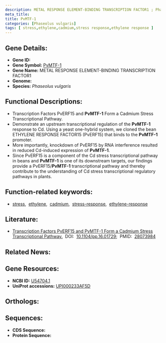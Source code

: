 ```yaml
---
description: METAL RESPONSE ELEMENT-BINDING TRANSCRIPTION FACTOR1 ; Phaseolus vulgaris
meta_title:
title: PvMTF-1
categories: [Phaseolus vulgaris]
tags: [ stress,ethylene,cadmium,stress response,ethylene response ]
---
```


## Gene Details:
- **Gene ID:** []()
- **Gene Symbol:** <u>PvMTF-1</u>
- **Gene Name:** METAL RESPONSE ELEMENT-BINDING TRANSCRIPTION FACTOR1
- **Genome:** []()
- **Species:** *Phaseolus vulgaris*

## Functional Descriptions:
   - Transcription Factors PvERF15 and **PvMTF-1** Form a Cadmium Stress Transcriptional Pathway.
   - Demonstrate an upstream transcriptional regulation of the **PvMTF-1** response to Cd. Using a yeast one-hybrid system, we cloned the bean ETHYLENE RESPONSE FACTOR15 (PvERF15) that binds to the **PvMTF-1** promoter.
   - More importantly, knockdown of PvERF15 by RNA interference resulted in reduced Cd-induced expression of **PvMTF-1**.
   - Since PvERF15 is a component of the Cd stress transcriptional pathway in beans and **PvMTF-1** is one of its downstream targets, our findings provide a PvERF15/**PvMTF-1** transcriptional pathway and thereby contribute to the understanding of Cd stress transcriptional regulatory pathways in plants.

## Function-related keywords:
   - [stress](/tags/stress/),&nbsp;&nbsp;[ethylene](/tags/ethylene/),&nbsp;&nbsp;[cadmium](/tags/cadmium/),&nbsp;&nbsp;[stress-response](/tags/stress-response/),&nbsp;&nbsp;[ethylene-response](/tags/ethylene-response/)

## Literature:
   - [Transcription Factors PvERF15 and PvMTF-1 Form a Cadmium Stress Transcriptional Pathway.](https://doi.org/10.1104/pp.16.01729)&nbsp;&nbsp;DOI:&nbsp;&nbsp;[10.1104/pp.16.01729](https://doi.org/10.1104/pp.16.01729);&nbsp;&nbsp;PMID:&nbsp;&nbsp;[28073984](https://pubmed.ncbi.nlm.nih.gov/28073984/)

## Related News:

## Gene Resources:
- **NCBI ID:**  [U54704.1](https://www.ncbi.nlm.nih.gov/gene/?term=U54704.1)
- **UniProt accessions:**  [UPI000233AF5D](https://www.uniprot.org/uniprotkb/UPI000233AF5D/entry)

## Orthologs:

## Sequences:
- **CDS Sequence:**
- **Protein Sequence:**
